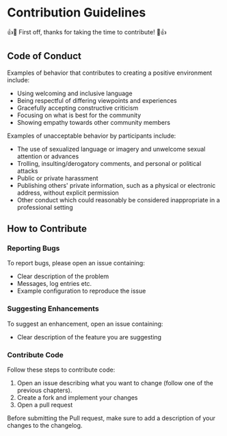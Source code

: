 # Contribution Guidelines

👍🎉 First off, thanks for taking the time to contribute! 🎉👍

## Code of Conduct

Examples of behavior that contributes to creating a positive environment include:

* Using welcoming and inclusive language
* Being respectful of differing viewpoints and experiences
* Gracefully accepting constructive criticism
* Focusing on what is best for the community
* Showing empathy towards other community members

Examples of unacceptable behavior by participants include:

* The use of sexualized language or imagery and unwelcome sexual attention or advances
* Trolling, insulting/derogatory comments, and personal or political attacks
* Public or private harassment
* Publishing others' private information, such as a physical or electronic address, without explicit permission
* Other conduct which could reasonably be considered inappropriate in a professional setting

## How to Contribute

### Reporting Bugs
To report bugs, please open an issue containing:

* Clear description of the problem
* Messages, log entries etc.
* Example configuration to reproduce the issue

### Suggesting Enhancements
To suggest an enhancement, open an issue containing:

* Clear description of the feature you are suggesting

### Contribute Code

Follow these steps to contribute code:

1. Open an issue describing what you want to change (follow one of the previous
    chapters).
2. Create a fork and implement your changes
3. Open a pull request

Before submitting the Pull request, make sure to add a description of your
changes to the changelog.
